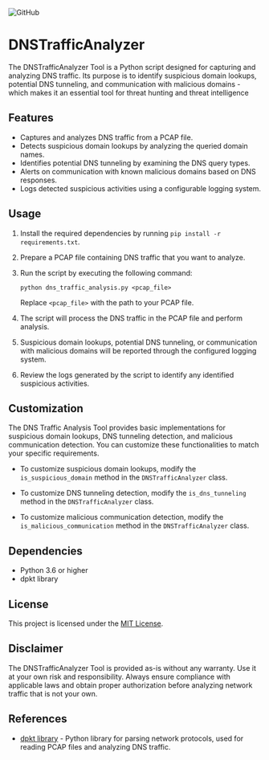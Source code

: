 ![GitHub](https://img.shields.io/github/license/5Fingers/DNSTrafficAnalyzer)
# DNSTrafficAnalyzer

The DNSTrafficAnalyzer Tool is a Python script designed for capturing and analyzing DNS traffic. 
Its purpose is to identify suspicious domain lookups, potential DNS tunneling, and communication with malicious domains - which makes it an essential tool for threat hunting and threat intelligence

## Features

- Captures and analyzes DNS traffic from a PCAP file.
- Detects suspicious domain lookups by analyzing the queried domain names.
- Identifies potential DNS tunneling by examining the DNS query types.
- Alerts on communication with known malicious domains based on DNS responses.
- Logs detected suspicious activities using a configurable logging system.

## Usage

1. Install the required dependencies by running `pip install -r requirements.txt`.

2. Prepare a PCAP file containing DNS traffic that you want to analyze.

3. Run the script by executing the following command:

   ```
   python dns_traffic_analysis.py <pcap_file>
   ```

   Replace `<pcap_file>` with the path to your PCAP file.

4. The script will process the DNS traffic in the PCAP file and perform analysis.

5. Suspicious domain lookups, potential DNS tunneling, or communication with malicious domains will be reported through the configured logging system.

6. Review the logs generated by the script to identify any identified suspicious activities.

## Customization

The DNS Traffic Analysis Tool provides basic implementations for suspicious domain lookups, DNS tunneling detection, and malicious communication detection. You can customize these functionalities to match your specific requirements.

- To customize suspicious domain lookups, modify the `is_suspicious_domain` method in the `DNSTrafficAnalyzer` class.

- To customize DNS tunneling detection, modify the `is_dns_tunneling` method in the `DNSTrafficAnalyzer` class.

- To customize malicious communication detection, modify the `is_malicious_communication` method in the `DNSTrafficAnalyzer` class.

## Dependencies

- Python 3.6 or higher
- dpkt library

## License

This project is licensed under the [MIT License](LICENSE).

## Disclaimer

The DNSTrafficAnalyzer Tool is provided as-is without any warranty. Use it at your own risk and responsibility. Always ensure compliance with applicable laws and obtain proper authorization before analyzing network traffic that is not your own.

## References

- [dpkt library](https://dpkt.readthedocs.io/) - Python library for parsing network protocols, used for reading PCAP files and analyzing DNS traffic.
